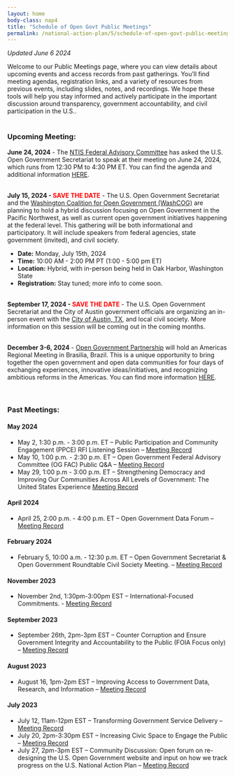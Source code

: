 ```yaml
---
layout: home
body-class: nap4
title: "Schedule of Open Govt Public Meetings"
permalink: /national-action-plan/5/schedule-of-open-govt-public-meetings/
---
```

_Updated June 6 2024_

Welcome to our Public Meetings page, where you can view details about upcoming events and access records from past gatherings. You’ll find meeting agendas, registration links, and a variety of resources from previous events, including slides, notes, and recordings. We hope these tools will help you stay informed and actively participate in the important discussion around transparency, government accountability, and civil participation in the U.S..<br><br>


### Upcoming Meeting:

**June 24, 2024** - The [NTIS Federal Advisory Committee](https://www.federalregister.gov/documents/2024/04/15/2024-07918/national-technical-information-service-advisory-board#mai) has asked the U.S. Open Government Secretariat to speak at their meeting on June 24, 2024, which runs from 12:30 PM to 4:30 PM ET. You can find the agenda and additional information [HERE](https://www.ntis.gov/about/advisorybd/index.xhtml).<br><br>

**July 15, 2024 - <span style="color:red">SAVE THE DATE</span>** - The U.S. Open Government Secretariat and the [Washington Coalition for Open Government (WashCOG)](https://www.washcog.org/) are planning to hold a hybrid discussion focusing on Open Government in the Pacific Northwest, as well as current open government initiatives happening at the federal level. This gathering will be both informational and participatory. It will include speakers from federal agencies, state government (invited), and civil society. 
* **Date:** Monday, July 15th, 2024
* **Time:** 10:00 AM - 2:00 PM PT (1:00 - 5:00 pm ET)
* **Location:** Hybrid, with in-person being held in Oak Harbor, Washington State
* **Registration:** Stay tuned; more info to come soon.<br><br>

**September 17, 2024 - <span style="color:red">SAVE THE DATE</span>** - The U.S. Open Government Secretariat and the City of Austin government officials are organizing an in-person event with the [City of Austin, TX,](https://www.austintexas.gov/department/open-government-information) and local civil society. More information on this session will be coming out in the coming months. <br><br>

**December 3-6, 2024** - [Open Government Partnership](https://www.opengovpartnership.org/about/) will  hold an Americas Regional Meeting in Brasilia, Brazil. This is a unique opportunity to bring together the open government and open data communities for four days of exchanging experiences, innovative ideas/initiatives, and recognizing ambitious reforms in the Americas. You can find more information [HERE](https://www.gov.br/cgu/pt-br/acesso-a-informacao/institucional/eventos/america-aberta/open-america).<br><br><br>


### Past Meetings:

#### May 2024
* May 2, 1:30 p.m. - 3:00 p.m. ET – Public Participation and Community Engagement (PPCE) RFI Listening Session – [Meeting Record](/meeting/May-2-2024-PPCE-RFI-listening-session/)
* May 10, 1:00 p.m. - 2:30 p.m. ET – Open Government Federal Advisory Committee (OG FAC) Public Q&A – [Meeting Record](/meeting/May-10-2024-OG-FAC-Q&A/)
* May 29, 1:00 p.m - 3:00 p.m. ET – Strengthening Democracy and Improving Our Communities Across All Levels of Government: The United States Experience [Meeting Record](/meeting/May-29-2024-Open-Gov-Week/)

#### April 2024
* April 25, 2:00 p.m. - 4:00 p.m. ET – Open Government Data Forum – [Meeting Record](/meeting/April-25-2024-Open-Government-Data-Forum/)

#### February 2024
* February 5, 10:00 a.m. - 12:30 p.m. ET – Open Government Secretariat & Open Government Roundtable Civil Society Meeting. – [Meeting Record](/meeting/february-2024-public-meeting/)

#### November 2023
* November 2nd, 1:30pm-3:00pm EST – International-Focused Commitments. - [Meeting Record](/meeting/november-2023-public-engagement-international-focused-commitments/)

#### September 2023

* September 26th, 2pm-3pm EST – Counter Corruption and Ensure Government Integrity and Accountability to the Public (FOIA Focus only) – [Meeting Record](/meeting/september-2023-public-engagement-counter-corruption-and-ensure-government-integrity-foia/)

#### August 2023

* August 16, 1pm-2pm EST – Improving Access to Government Data, Research, and Information – [Meeting Record](https://open.usa.gov/meeting/august-2023-public-engagement-improving-access-to-government-data-research-and-information/)

#### July 2023

* July 12, 11am-12pm EST – Transforming Government Service Delivery – [Meeting Record](/meeting/july-2023-public-engagement-transforming-government-service-delivery/)
* July 20, 2pm-3:30pm EST – Increasing Civic Space to Engage the Public – [Meeting Record](/meeting/july-2023-public-engagement-increasing-civic-space-to-engage-the-public/)
* July 27, 2pm-3pm EST – Community Discussion: Open forum on re-designing the U.S. Open Government website and input on how we track progress on the U.S. National Action Plan – [Meeting Record](https://open.usa.gov/meeting/july-2023-open-forum-us-open-government-website-to-track-progress-on-the-us-national-action-plan/)
